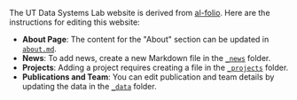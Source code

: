 The UT Data Systems Lab website is derived from [al-folio](https://alshedivat.github.io/al-folio/). Here are the instructions for editing this website:

- **About Page**: The content for the "About" section can be updated in [`about.md`](_pages/about.md).
- **News**: To add news, create a new Markdown file in the [`_news`](_news) folder.
- **Projects**: Adding a project requires creating a file in the [`_projects`](_projects) folder.
- **Publications and Team**: You can edit publication and team details by updating the data in the [`_data`](_data) folder.
